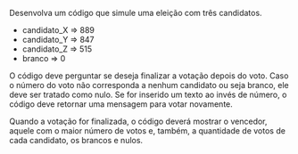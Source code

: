 Desenvolva um código que simule uma eleição com três candidatos.
- candidato_X => 889
- candidato_Y => 847
- candidato_Z => 515
- branco => 0

O código deve perguntar se deseja finalizar a votação depois do voto. Caso o número do voto não corresponda a nenhum candidato ou seja branco, ele deve ser tratado como nulo. 
Se for inserido um texto ao invés de número, o código deve retornar uma mensagem para votar novamente.

Quando a votação for finalizada, o código deverá mostrar o vencedor, aquele com o maior número de votos e, também, a quantidade de votos de cada candidato, os brancos e nulos. 
